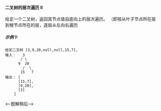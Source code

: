 #### 二叉树的层次遍历 II

给定一个二叉树，返回其节点值自底向上的层次遍历。 
（即按从叶子节点所在层到根节点所在的层，逐层从左向右遍历

##### 示例 1:
```$xslt
给定二叉树 [3,9,20,null,null,15,7],
输入：   3
       / \
      9  20
        /  \
       15   7
输出： [
      [15,7],
      [9,20],
      [3]
    ]
```

<--题解稍后-->